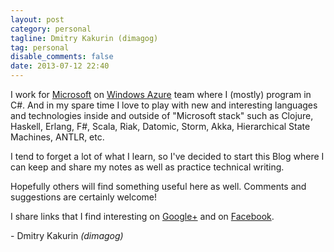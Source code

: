 ```yaml
---
layout: post
category: personal
tagline: Dmitry Kakurin (dimagog)
tag: personal
disable_comments: false
date: 2013-07-12 22:40
---
```

I work for [Microsoft] on [Windows Azure][] team where I (mostly) program in C#.
And in my spare time I love to play with new and interesting languages and technologies
inside and outside of "Microsoft stack"
such as Clojure, Haskell, Erlang, F#, Scala, Riak, Datomic, Storm, Akka, Hierarchical State Machines, ANTLR, etc.

I tend to forget a lot of what I learn, so I've decided to start this Blog
where I can keep and share my notes as well as practice technical writing.

Hopefully others will find something useful here as well. Comments and suggestions are certainly welcome!

I share links that I find interesting on [Google+](https://plus.google.com/109391987177502206351/posts)
and on [Facebook](https://www.facebook.com/dmitry.kakurin.9).

\- Dmitry Kakurin *(dimagog)*

[Microsoft]: http://microsoft.com/jobs
[Windows Azure]: http://www.windowsazure.com
